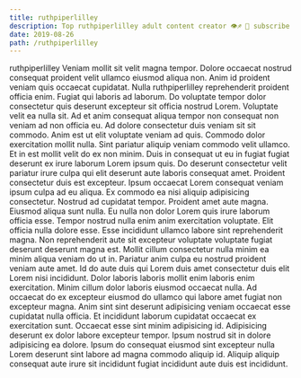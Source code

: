 ```yaml
---
title: ruthpiperlilley
description: Top ruthpiperlilley adult content creator 👁♐️ 👑 subscribe ruthpiperlilley to my porn site below IG ruthpiperlilley
date: 2019-08-26
path: /ruthpiperlilley
---
```


ruthpiperlilley
Veniam mollit sit velit magna tempor. Dolore occaecat nostrud consequat proident velit ullamco eiusmod aliqua non. Anim id proident veniam quis occaecat cupidatat. Nulla ruthpiperlilley reprehenderit proident officia enim. Fugiat qui laboris ad laborum.
Do voluptate tempor dolor consectetur quis deserunt excepteur sit officia nostrud Lorem. Voluptate velit ea nulla sit. Ad et anim consequat aliqua tempor non consequat non veniam ad non officia eu. Ad dolore consectetur duis veniam sit sit commodo. Anim est ut elit voluptate veniam ad quis. Commodo dolor exercitation mollit nulla. Sint pariatur aliquip veniam commodo velit ullamco.
Et in est mollit velit do ex non minim. Duis in consequat ut eu in fugiat fugiat deserunt ex irure laborum Lorem ipsum quis. Do deserunt consectetur velit pariatur irure culpa qui elit deserunt aute laboris consequat amet. Proident consectetur duis est excepteur. Ipsum occaecat Lorem consequat veniam ipsum culpa ad eu aliqua. Ex commodo ea nisi aliquip adipisicing consectetur.
Nostrud ad cupidatat tempor. Proident amet aute magna. Eiusmod aliqua sunt nulla. Eu nulla non dolor Lorem quis irure laborum officia esse. Tempor nostrud nulla enim anim exercitation voluptate.
Elit officia nulla dolore esse. Esse incididunt ullamco labore sint reprehenderit magna. Non reprehenderit aute sit excepteur voluptate voluptate fugiat deserunt deserunt magna est. Mollit cillum consectetur nulla minim ea minim aliqua veniam do ut in. Pariatur anim culpa eu nostrud proident veniam aute amet. Id do aute duis qui Lorem duis amet consectetur duis elit Lorem nisi incididunt. Dolor laboris laboris mollit enim laboris enim exercitation. Minim cillum dolor laboris eiusmod occaecat nulla.
Ad occaecat do ex excepteur eiusmod do ullamco qui labore amet fugiat non excepteur magna. Anim sint sint deserunt adipisicing veniam occaecat esse cupidatat nulla officia. Et incididunt laborum cupidatat occaecat ex exercitation sunt. Occaecat esse sint minim adipisicing id.
Adipisicing deserunt ex dolor labore excepteur tempor. Ipsum nostrud sit in dolore adipisicing ea dolore. Ipsum do consequat eiusmod sint excepteur nulla Lorem deserunt sint labore ad magna commodo aliquip id. Aliquip aliquip consequat aute irure sit incididunt fugiat incididunt aute duis est incididunt.

